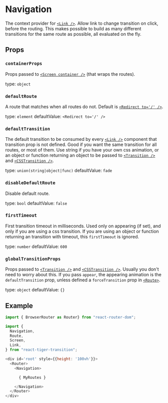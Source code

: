 # Navigation

The context provider for [`<Link />`](/docs/link). Allow link to change
transition on click, before the routing. This makes possible to build as
many different transitions for the same route as possible, all evaluated
on the fly.

## Props
### `containerProps`

Props passed to [`<Screen container />`](/docs/screen) (that wraps the
routes).

type: `object`


### `defaultRoute`

A route that matches when all routes do not. Default is
[`<Redirect to='/' />`](https://reacttraining.com/react-router/web/api/Redirect).

type: `element`
defaultValue: `<Redirect to='/' />`


### `defaultTransition`

The default transition to be consumed by every [`<Link />`](/docs/link)
component that transition prop is not defined. Good if you want the same
transition for all routes, or most of them. Use string if you have your
own css animation, or an object or function returning an object to be
passed to [`<Transition />`](https://reactcommunity.org/react-transition-group/transition)
and [`<CSSTransition />`](https://reactcommunity.org/react-transition-group/css-transition).

type: `union(string|object|func)`
defaultValue: `fade`


### `disableDefaultRoute`

Disable default route.

type: `bool`
defaultValue: `false`


### `firstTimeout`

First transition timeout in milliseconds. Used only on appearing (if set),
and only if you are using a css transition. If you are using an object
or function returning an transition with timeout, this `firstTimeout` is
ignored.

type: `number`
defaultValue: `600`


### `globalTransitionProps`

Props passed to [`<Transition />`](https://reactcommunity.org/react-transition-group/transition)
and [`<CSSTransition />`](https://reactcommunity.org/react-transition-group/css-transition).
Usually you don't need to worry about this. If you pass `appear`, the
appearing animation is the `defaultTransition` prop, unless defined a
`forceTransition` prop in [`<Route>`](/docs/route).

type: `object`
defaultValue: `{}`



## Example
```javascript
import { BrowserRouter as Router} from "react-router-dom";

import {
  Navigation,
  Route,
  Screen,
  Link,
} from "react-tiger-transition";

<div id='root' style={{height: '100vh'}}>
  <Router>
    <Navigation>

      { MyRoutes }

    </Navigation>
  </Router>
</div>
```

